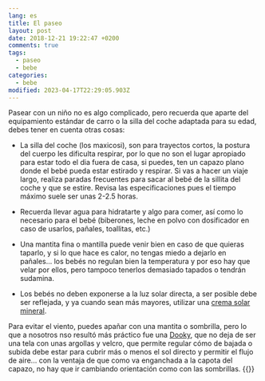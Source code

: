```yaml
---
lang: es
title: El paseo
layout: post
date: 2018-12-21 19:22:47 +0200
comments: true
tags:
  - paseo
  - bebe
categories:
  - bebe
modified: 2023-04-17T22:29:05.903Z
---
```


Pasear con un niño no es algo complicado, pero recuerda que aparte del equipamiento estándar de carro o la silla del coche adaptada para su edad, debes tener en cuenta otras cosas:

- La silla del coche (los maxicosi), son para trayectos cortos, la postura del cuerpo les dificulta respirar, por lo que no son el lugar apropiado para estar todo el dia fuera de casa, si puedes, ten un capazo plano donde el bebé pueda estar estirado y respirar. Si vas a hacer un viaje largo, realiza paradas frecuentes para sacar al bebé de la sillita del coche y que se estire. Revisa las especificaciones pues el tiempo máximo suele ser unas 2-2.5 horas.
- Recuerda llevar agua para hidratarte y algo para comer, así como lo necesario para el bebé (biberones, leche en polvo con dosificador en caso de usarlos, pañales, toallitas, etc.)
- Una mantita fina o mantilla puede venir bien en caso de que quieras taparlo, y si lo que hace es calor, no tengas miedo a dejarlo en pañales... los bebés no regulan bien la temperatura y por eso hay que velar por ellos, pero tampoco tenerlos demasiado tapados o tendrán sudamina.

- Los bebés no deben exponerse a la luz solar directa, a ser posible debe ser reflejada, y ya cuando sean más mayores, utilizar una [crema solar mineral](https://www.amazon.es/dp/B01E0PUYGK?tag=redken-21).

Para evitar el viento, puedes apañar con una mantita o sombrilla, pero lo que a nosotros nso resultó más práctico fue una [Dooky](https://www.amazon.es/dp/B00J56YF9W?tag=redken-21), que no deja de ser una tela con unas argollas y velcro, que permite regular cómo de bajada o subida debe estar para cubrir más o menos el sol directo y permitir el flujo de aire... con la ventaja de que como va enganchada a la capota del capazo, no hay que ir cambiando orientación como con las sombrillas.
{{<disfruta>}}
